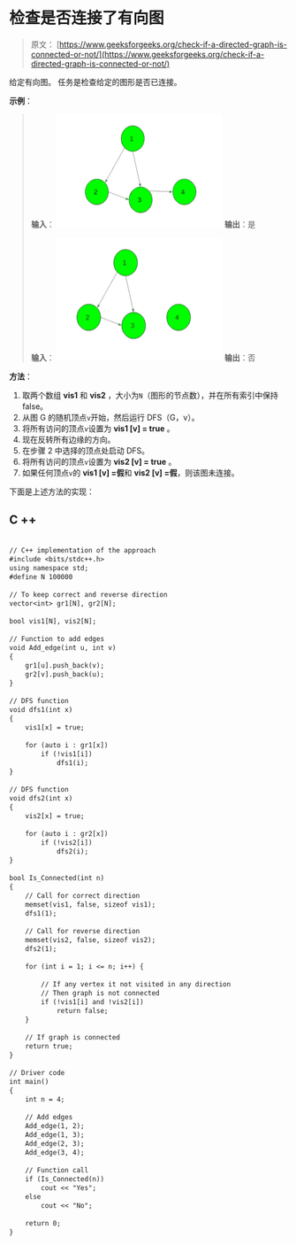 # 检查是否连接了有向图

> 原文： [https://www.geeksforgeeks.org/check-if-a-directed-graph-is-connected-or-not/](https://www.geeksforgeeks.org/check-if-a-directed-graph-is-connected-or-not/)

给定有向图。 任务是检查给定的图形是否已连接。

**示例**：

> **输入**：
> ![](img/9f40cbced6916586b54fa357894d36e9.png)
> **输出**：是
> 
> **输入**：
> ![](img/943f908a0a737defec80d9abccfdc31f.png)
> **输出**：否

**方法**：

1.  取两个数组 **vis1** 和 **vis2** ，大小为`N`（图形的节点数），并在所有索引中保持 false。
2.  从图 G 的随机顶点`v`开始，然后运行 DFS（G，v）。
3.  将所有访问的顶点`v`设置为 **vis1 [v] = true** 。
4.  现在反转所有边缘的方向。
5.  在步骤 2 中选择的顶点处启动 DFS。
6.  将所有访问的顶点`v`设置为 **vis2 [v] = true** 。
7.  如果任何顶点`v`的 **vis1 [v] =假**和 **vis2 [v] =假**，则该图未连接。

下面是上述方法的实现：

## C ++

```

// C++ implementation of the approach 
#include <bits/stdc++.h> 
using namespace std; 
#define N 100000 

// To keep correct and reverse direction 
vector<int> gr1[N], gr2[N]; 

bool vis1[N], vis2[N]; 

// Function to add edges 
void Add_edge(int u, int v) 
{ 
    gr1[u].push_back(v); 
    gr2[v].push_back(u); 
} 

// DFS function 
void dfs1(int x) 
{ 
    vis1[x] = true; 

    for (auto i : gr1[x]) 
        if (!vis1[i]) 
            dfs1(i); 
} 

// DFS function 
void dfs2(int x) 
{ 
    vis2[x] = true; 

    for (auto i : gr2[x]) 
        if (!vis2[i]) 
            dfs2(i); 
} 

bool Is_Connected(int n) 
{ 
    // Call for correct direction 
    memset(vis1, false, sizeof vis1); 
    dfs1(1); 

    // Call for reverse direction 
    memset(vis2, false, sizeof vis2); 
    dfs2(1); 

    for (int i = 1; i <= n; i++) { 

        // If any vertex it not visited in any direction 
        // Then graph is not connected 
        if (!vis1[i] and !vis2[i]) 
            return false; 
    } 

    // If graph is connected 
    return true; 
} 

// Driver code 
int main() 
{ 
    int n = 4; 

    // Add edges 
    Add_edge(1, 2); 
    Add_edge(1, 3); 
    Add_edge(2, 3); 
    Add_edge(3, 4); 

    // Function call 
    if (Is_Connected(n)) 
        cout << "Yes"; 
    else
        cout << "No"; 

    return 0; 
} 

```